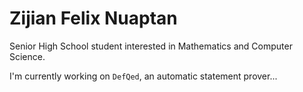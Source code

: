 # Zijian Felix Nuaptan

Senior High School student interested in Mathematics and Computer Science.

I'm currently working on `DefQed`, an automatic statement prover...
